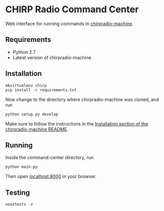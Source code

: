 # CHIRP Radio Command Center

Web interface for running commands in [chirpradio-machine](https://github.com/chirpradio/chirpradio-machine/).

## Requirements

- Python 2.7
- Latest version of chirpradio-machine

## Installation

```
mkvirtualenv chirp
pip install -r requirements.txt
```

Now change to the directory where chirpradio-machine was cloned, and run

```
python setup.py develop
```

Make sure to follow the instructions in the [Installation section of the chirpradio-machine README](https://github.com/chirpradio/chirpradio-machine/#installation).


## Running

Inside the command-center directory, run

```
python main.py
```

Then open [localhost:8000](http://localhost:8000) in your browser.

## Testing

```
nosetests -v
```
